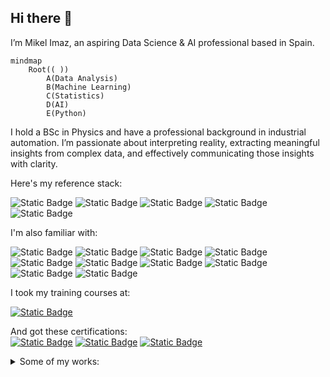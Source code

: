 ## Hi there 👋
I’m Mikel Imaz, an aspiring Data Science & AI professional based in Spain.

```mermaid
mindmap
    Root(( ))
        A(Data Analysis)
        B(Machine Learning)
        C(Statistics)
        D(AI)
        E(Python)
```

I hold a BSc in Physics and have a professional background in industrial automation. I’m passionate about interpreting reality, extracting meaningful insights from complex data, and effectively communicating those insights with clarity.

Here's my reference stack:

![Static Badge](https://img.shields.io/badge/Python-_-%233776AB?logo=python&logoColor=white)
![Static Badge](https://img.shields.io/badge/Jupyter-_-%23F37626?logo=jupyter&logoColor=white)
![Static Badge](https://img.shields.io/badge/Numpy-_-%23013243?logo=numpy&logoColor=white)
![Static Badge](https://img.shields.io/badge/Pandas-_-%23150458?logo=pandas&logoColor=white)
![Static Badge](https://img.shields.io/badge/Scikit--learn-_-%23F7931E?logo=scikitlearn&logoColor=white)

I'm also familiar with:

![Static Badge](https://img.shields.io/badge/SciPy-_-%238CAAE6?logo=scipy&logoColor=white)
![Static Badge](https://img.shields.io/badge/PyTorch-_-%23EE4C2C?logo=pytorch&logoColor=white)
![Static Badge](https://img.shields.io/badge/Pytest-_-%230A9EDC?logo=pytest&logoColor=white)
![Static Badge](https://img.shields.io/badge/PostgreSQL-_-%234169E1?logo=postgresql&logoColor=white)
![Static Badge](https://img.shields.io/badge/Git-_-%23F05032?logo=git&logoColor=white)
![Static Badge](https://img.shields.io/badge/Docker-_-%232496ED?logo=docker&logoColor=white)
![Static Badge](https://img.shields.io/badge/OpenAI-_-%23412991?logo=openai&logoColor=white)
![Static Badge](https://img.shields.io/badge/LangChain-_-%231C3C3C?logo=langchain&logoColor=white)
![Static Badge](https://img.shields.io/badge/HuggingFace-_-%23FFD21E?logo=huggingface&logoColor=white)
![Static Badge](https://img.shields.io/badge/Gradio-_-%23F97316?logo=gradio&logoColor=white)

I took my training courses at:

[![Static Badge](https://img.shields.io/badge/DataCamp-%2303EF62?style=plastic&logo=datacamp&logoColor=black&labelColor=%2303EF62)](https://www.datacamp.com/portfolio/mikel-imaz)

And got these certifications:  
[![Static Badge](https://img.shields.io/badge/_-Data%20Scientist%20Assoc.-gray?logo=datacamp&logoColor=white)](https://www.datacamp.com/certificate/DSA0010038401807)
[![Static Badge](https://img.shields.io/badge/_-Data%20Engineer%20Assoc.-gray?logo=datacamp&logoColor=white)](https://www.datacamp.com/certificate/DEA0019715243303)
[![Static Badge](https://img.shields.io/badge/_-AI%20Engineer%20for%20DS-gray?logo=datacamp&logoColor=white)](https://www.datacamp.com/certificate/AEDS0014919391728)

<details>
  
<summary>Some of my works:</summary>

#### [Omdena: Urban Tree Observatory](https://www.omdena.com/chapter-challenges/urban-tree-observatory-data-driven-monitoring-conservation-in-ibague-colombia) 

#### [Udalmap: A wrapper for Udalmap API](https://pypi.org/project/udalmap/)

#### [Data Science competition and personal projects](https://mikel-imaz.github.io/projects/intro.html)

</details>
